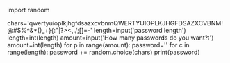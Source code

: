 import random

chars='qwertyuioplkjhgfdsazxcvbnmQWERTYUIOPLKJHGFDSAZXCVBNM!@#$%^&*()_+}{:"|?><,./\;[]=-'
length=input('password length')
length=int(length)
amount=input('How many passwords do you want?:')
amount=int(length)
for p in range(amount):
    password=''
    for c in range(length):
        password += random.choice(chars)
    print(password)


